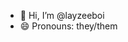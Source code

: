 - 👋 Hi, I’m @layzeeboi
- 😄 Pronouns: they/them

<!---
layzeeboi/layzeeboi is a ✨ special ✨ repository because its `README.md` (this file) appears on your GitHub profile.
You can click the Preview link to take a look at your changes.
--->
